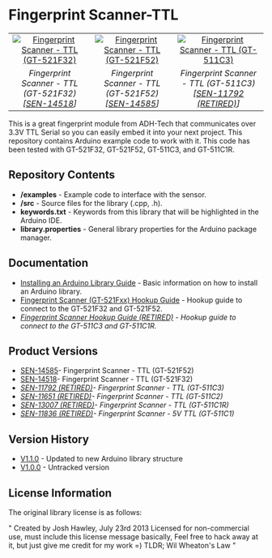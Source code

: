 Fingerprint Scanner-TTL
====================================

<table class="table table-hover table-striped table-bordered">
  <tr align="center">
    <td><a href="https://www.sparkfun.com/products/14518"><img src="https://cdn.sparkfun.com//assets/parts/1/2/5/9/1/14518-01.jpg" title="Fingerprint Scanner - TTL (GT-521F32)"></a></td>	
    <td><a href="https://www.sparkfun.com/products/14585"><img src="https://cdn.sparkfun.com//assets/parts/1/2/7/3/2/14585-Fingerprint_Scanner_-_TTL__GT-521F52_-01.jpg" title="Fingerprint Scanner - TTL (GT-521F52)"></a></td>
  <td><a href="https://www.sparkfun.com/products/11792"><img src="https://cdn.sparkfun.com//assets/parts/8/0/7/3/11792-04a.jpg" title="Fingerprint Scanner - TTL (GT-511C3)"></a></td>
  </tr>
  <tr align="center">
    <td><i>Fingerprint Scanner - TTL (GT-521F32) [<a href="https://www.sparkfun.com/products/14518">SEN-14518</a>]</i></td>
    <td><i>Fingerprint Scanner - TTL (GT-521F52) [<a href="https://www.sparkfun.com/products/14585">SEN-14585</a>]</i></td>
    <td><i>Fingerprint Scanner - TTL (GT-511C3)[<a href="https://www.sparkfun.com/products/11792">SEN-11792 (RETIRED)</a>]</i></td>
  </tr>
</table>

This is a great fingerprint module from ADH-Tech that communicates over 3.3V TTL Serial so you can easily embed it into your next project. This repository contains Arduino example code to work with it. This code has been tested with GT-521F32, GT-521F52, GT-511C3, and GT-511C1R.

Repository Contents
-------------------
* **/examples** - Example code to interface with the sensor.
* **/src** - Source files for the library (.cpp, .h).
* **keywords.txt** - Keywords from this library that will be highlighted in the Arduino IDE.
* **library.properties** - General library properties for the Arduino package manager.

Documentation
----------------
* [Installing an Arduino Library Guide](https://learn.sparkfun.com/tutorials/installing-an-arduino-library) - Basic information on how to install an Arduino library.
* [Fingerprint Scanner (GT-521Fxx) Hookup Guide](https://learn.sparkfun.com/tutorials/fingerprint-scanner-gt-521fxx-hookup-guide) - Hookup guide to connect to the GT-521F32 and GT-521F52.
* _[Fingerprint Scanner Hookup Guide (RETIRED)](https://learn.sparkfun.com/tutorials/fingerprint-scanner-hookup-guide) - Hookup guide to connect to the GT-511C3 and GT-511C1R._

Product Versions
----------------
* [SEN-14585](https://www.sparkfun.com/products/14585)- Fingerprint Scanner - TTL (GT-521F52)
* [SEN-14518](https://www.sparkfun.com/products/14518)- Fingerprint Scanner - TTL (GT-521F32)
* _[SEN-11792 (RETIRED)](https://www.sparkfun.com/products/11792)- Fingerprint Scanner - TTL (GT-511C3)_
* _[SEN-11651 (RETIRED)](https://www.sparkfun.com/products/11651)- Fingerprint Scanner - TTL (GT-511C2)_
* _[SEN-13007 (RETIRED)](https://www.sparkfun.com/products/13007)- Fingerprint Scanner - TTL (GT-511C1R)_
* _[SEN-11836 (RETIRED)](https://www.sparkfun.com/products/11836)- Fingerprint Scanner - 5V TTL (GT-511C1)_

Version History
---------------
* [V1.1.0](https://github.com/sparkfun/Fingerprint_Scanner-TTL/releases/tag/v1.1.0) - Updated to new Arduino library structure
* [V1.0.0](https://github.com/sparkfun/Fingerprint_Scanner-TTL/releases/tag/v1.0.0) - Untracked version

License Information
-------------------

The original library license is as follows:

"	Created by Josh Hawley, July 23rd 2013
	Licensed for non-commercial use, must include this license message
	basically, Feel free to hack away at it, but just give me credit for my work =)
	TLDR; Wil Wheaton's Law "
